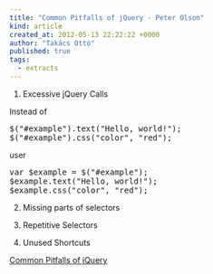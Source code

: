 ```yaml
---
title: "Common Pitfalls of jQuery - Peter Olson"
kind: article
created_at: 2012-05-13 22:22:22 +0000
author: "Takács Ottó"
published: true
tags: 
  - extracts
---
```

1. Excessive jQuery Calls

Instead of 

<pre>
$("#example").text("Hello, world!");
$("#example").css("color", "red");
</pre>

user 

<pre>
var $example = $("#example");
$example.text("Hello, world!");
$example.css("color", "red");
</pre>

2. Missing parts of selectors

3. Repetitive Selectors

4. Unused Shortcuts

[Common Pitfalls of jQuery](http://www.codeproject.com/Articles/346904/Common-Pitfalls-of-jQuery)

<div class='old-comments'></div>